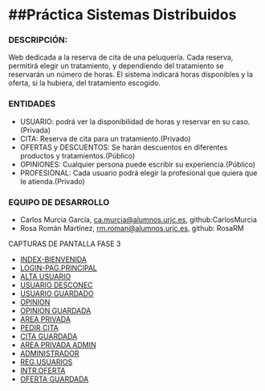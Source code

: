 ##Práctica Sistemas Distribuidos
=

### DESCRIPCIÓN:
Web dedicada a la reserva de cita de una peluquería. Cada reserva, permitirá elegir un tratamiento, y dependiendo del tratamiento se reservarán un número de horas. El sistema indicará horas disponibles y la oferta, si la hubiera, del tratamiento escogido.


### ENTIDADES
- USUARIO: podrá ver la disponibilidad de horas y reservar en su caso.(Privada)
- CITA: Reserva de cita para un tratamiento.(Privado)
- OFERTAS y DESCUENTOS: Se harán descuentos en diferentes productos y tratamientos.(Público)
- OPINIONES: Cualquier persona puede escribir su experiencia.(Público)
- PROFESIONAL: Cada usuario podrá elegir la profesional que quiera que le atienda.(Privado)


### EQUIPO DE DESARROLLO
- Carlos Murcia García, ca.murcia@alumnos.urjc.es, github:CarlosMurcia
- Rosa Román Martínez, rm.roman@alumnos.urjc.es, github: RosaRM


CAPTURAS DE PANTALLA FASE 3

- [INDEX-BIENVENIDA](https://github.com/CarlosMurcia/Sistemas-Distribuidos/blob/master/Desarrollo/Imagenes/index.jpg)
- [LOGIN-PAG.PRINCIPAL](https://github.com/CarlosMurcia/Sistemas-Distribuidos/blob/master/Desarrollo/Imagenes/login.jpg)
- [ALTA USUARIO](https://github.com/CarlosMurcia/Sistemas-Distribuidos/blob/master/Desarrollo/Imagenes/Alta%20usuario.jpg)
- [USUARIO DESCONEC](https://github.com/CarlosMurcia/SistemasDistribuidos/blob/master/Desarrollo/Imagenes/Usuario%20Desconectado.jpg)
- [USUARIO GUARDADO](https://github.com/CarlosMurcia/Sistemas-Distribuidos/blob/master/Desarrollo/Imagenes/Usuario%20guardado.jpg)
- [OPINION](https://github.com/CarlosMurcia/Sistemas-Distribuidos/blob/master/Desarrollo/Imagenes/Opinion.jpg)
- [OPINION GUARDADA](https://github.com/CarlosMurcia/Sistemas-Distribuidos/blob/master/Desarrollo/Imagenes/Opinion%20guardada.jpg)
- [AREA PRIVADA](https://github.com/CarlosMurcia/Sistemas-Distribuidos/blob/master/Desarrollo/Imagenes/Area%20privada.jpg)
- [PEDIR CITA](https://github.com/CarlosMurcia/Sistemas-Distribuidos/blob/master/Desarrollo/Imagenes/Pedir%20cita.jpg)
- [CITA GUARDADA](https://github.com/CarlosMurcia/Sistemas-Distribuidos/blob/master/Desarrollo/Imagenes/Cita%20guardada.jpg)
- [AREA PRIVADA ADMIN](https://github.com/CarlosMurcia/Sistemas-Distribuidos/blob/master/Desarrollo/Imagenes/Area%20privada%20admin.jpg)
- [ADMINISTRADOR](https://github.com/CarlosMurcia/Sistemas-Distribuidos/blob/master/Desarrollo/Imagenes/Administrador.jpg)
- [REG.USUARIOS](https://github.com/CarlosMurcia/Sistemas-Distribuidos/blob/master/Desarrollo/Imagenes/Registro%20de%20usuarios.jpg)
- [INTR.OFERTA](https://github.com/CarlosMurcia/Sistemas-Distribuidos/blob/master/Desarrollo/Imagenes/Introducir%20oferta.jpg)
- [OFERTA GUARDADA](https://github.com/CarlosMurcia/Sistemas-Distribuidos/blob/master/Desarrollo/Imagenes/Oferta%20guardada.jpg)
